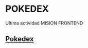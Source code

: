 # POKEDEX
Ultima actividad MISION FRONTEND
## [Pokedex](https://miller1999.github.io/POKEDEX/index1.html) 
